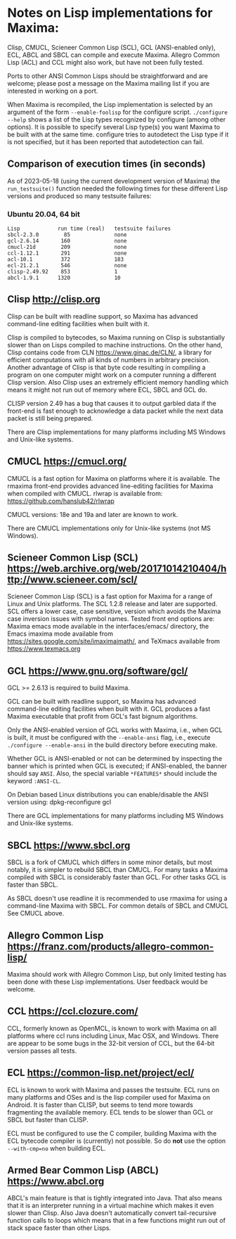 Notes on Lisp implementations for Maxima:
=========================================

Clisp, CMUCL, Scieneer Common Lisp (SCL), GCL (ANSI-enabled only),
ECL, ABCL and SBCL can compile and execute Maxima.
Allegro Common Lisp (ACL) and CCL might also work, but have not
been fully tested.

Ports to other ANSI Common Lisps should be straightforward
and are welcome; please post a message on the Maxima mailing list
if you are interested in working on a port.

When Maxima is recompiled, the Lisp implementation is selected by
an argument of the form `--enable-foolisp` for the configure script.
`./configure --help` shows a list of the Lisp types recognized by
configure (among other options). It is possible to specify several
Lisp type(s) you want Maxima to be built with at the same time.
configure tries to autodetect the Lisp type if it is not specified,
but it has been reported that autodetection can fail.


Comparison of execution times (in seconds)
------------------------------------------

As of 2023-05-18 (using the current development version of Maxima)
the `run_testsuite()` function needed the following times for
these different Lisp versions and produced so many testsuite failures:

### Ubuntu 20.04, 64 bit

    Lisp            run time (real)   testsuite failures
    sbcl-2.3.0        85              none
    gcl-2.6.14       160              none
    cmucl-21d        209              none
    ccl-1.12.1       291              none
    acl-10.1         372              183
    ecl-21.2.1       546              none
    clisp-2.49.92    853              1
    abcl-1.9.1      1320              10


Clisp <http://clisp.org>
------------------------

Clisp can be built with readline support, so Maxima has
advanced command-line editing facilities when built with it.

Clisp is compiled to bytecodes, so Maxima running on Clisp is
substantially slower than on Lisps compiled to machine instructions.
On the other hand, Clisp contains code from CLN <https://www.ginac.de/CLN/>,
a library for efficient computations with all kinds of numbers in
arbitrary precision. Another advantage of Clisp is that byte code
resulting in compiling a program on one computer might work on a
computer running a different Clisp version. Also Clisp uses an
extremely efficient memory handling which means it might not run
out of memory where ECL, SBCL and GCL do.

CLISP version 2.49 has a bug that causes it to output garbled data
if the front-end is fast enough to acknowledge a data packet while
the next data packet is still being prepared.

There are Clisp implementations for many platforms including
MS Windows and Unix-like systems.


CMUCL <https://cmucl.org/>
--------------------------

CMUCL is a fast option for Maxima on platforms where it is
available. The rmaxima front-end provides advanced line-editing
facilities for Maxima when compiled with CMUCL. rlwrap is available
from: <https://github.com/hanslub42/rlwrap>

CMUCL versions: 18e and 19a and later are known to work.

There are CMUCL implementations only for Unix-like systems
(not MS Windows).


Scieneer Common Lisp (SCL) <https://web.archive.org/web/20171014210404/http://www.scieneer.com/scl/>
----------------------------------------------------------------------------------------------------

Scieneer Common Lisp (SCL) is a fast option for Maxima for a
range of Linux and Unix platforms.  The SCL 1.2.8 release and later
are supported.  SCL offers a lower case, case sensitive, version which
avoids the Maxima case inversion issues with symbol names.  Tested
front end options are: Maxima emacs mode available in the
interfaces/emacs/ directory, the Emacs imaxima mode available from
<https://sites.google.com/site/imaximaimath/>, and TeXmacs available from
<https://www.texmacs.org>


GCL <https://www.gnu.org/software/gcl/>
---------------------------------------

GCL >= 2.6.13 is required to build Maxima.

GCL can be built with readline support, so Maxima has advanced
command-line editing facilities when built with it.
GCL produces a fast Maxima executable that profit from GCL's
fast bignum algorithms.

Only the ANSI-enabled version of GCL works with Maxima, i.e.,
when GCL is built, it must be configured with the `--enable-ansi` flag,
i.e., execute `./configure --enable-ansi` in the build directory
before executing make.

Whether GCL is ANSI-enabled or not can be determined by
inspecting the banner which is printed when GCL is executed;
if ANSI-enabled, the banner should say `ANSI`.
Also, the special variable `*FEATURES*` should include the keyword `:ANSI-CL`.

On Debian based Linux distributions you can enable/disable the ANSI version using:
dpkg-reconfigure gcl

There are GCL implementations for many platforms
including MS Windows and Unix-like systems.


SBCL <https://www.sbcl.org>
--------------------------

SBCL is a fork of CMUCL which differs in some minor details,
but most notably, it is simpler to rebuild SBCL than CMUCL.
For many tasks a Maxima compiled with SBCL is considerably faster than
GCL. For other tasks GCL is faster than SBCL.

As SBCL doesn't use readline it is recommended to use rmaxima for using
a command-line Maxima with SBCL. For common details of SBCL and CMUCL
See CMUCL above.


Allegro Common Lisp <https://franz.com/products/allegro-common-lisp/>
---------------------------------------------------------------------

Maxima should work with Allegro Common Lisp, but
only limited testing has been done with these Lisp
implementations. User feedback would be welcome.


CCL <https://ccl.clozure.com/>
------------------------------

CCL, formerly known as OpenMCL, is known to work with Maxima on
all platforms where ccl runs including Linux, Mac OSX, and Windows.
There are appear to be some bugs in the 32-bit version of CCL, but
the 64-bit version passes all tests.


ECL <https://common-lisp.net/project/ecl/>
------------------------------------------

ECL is known to work with Maxima and passes the testsuite. ECL
runs on many platforms and OSes and is the lisp compiler used for
Maxima on Android. It is faster than CLISP, but seems to tend more
towards fragmenting the available memory. ECL tends to be slower
than GCL or SBCL but faster than CLISP.

ECL must be configured to use the C compiler, building Maxima with the
ECL bytecode compiler is (currently) not possible.  So do **not** use the
option `--with-cmp=no` when building ECL.


Armed Bear Common Lisp (ABCL) <https://www.abcl.org>
----------------------------------------------------

ABCL's main feature is that is tightly integrated into Java.
That also means that it is an interpreter running in a virtual machine
which makes it even slower than Clisp. Also Java doesn't automatically
convert tail-recursive function calls to loops which means that in a
few functions might run out of stack space faster than other Lisps.
